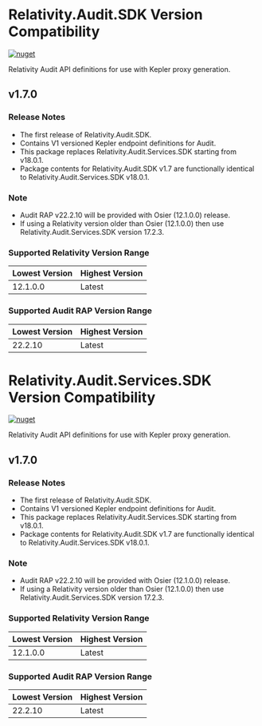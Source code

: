 # Relativity.Audit.SDK Version Compatibility

[![nuget](https://img.shields.io/nuget/v/Relativity.Audit.SDK.svg)](https://www.nuget.org/packages/Relativity.Audit.SDK/)

Relativity Audit API definitions for use with Kepler proxy generation.

## v1.7.0

### Release Notes
* The first release of Relativity.Audit.SDK.
* Contains V1 versioned Kepler endpoint definitions for Audit.
* This package replaces Relativity.Audit.Services.SDK starting from v18.0.1.
* Package contents for Relativity.Audit.SDK v1.7 are functionally identical to Relativity.Audit.Services.SDK v18.0.1.

### Note
* Audit RAP v22.2.10 will be provided with Osier (12.1.0.0) release.
* If using a Relativity version older than Osier (12.1.0.0) then use Relativity.Audit.Services.SDK version 17.2.3.

### Supported Relativity Version Range

Lowest Version | Highest Version
--- | ---
12.1.0.0 | Latest

### Supported Audit RAP Version Range

Lowest Version | Highest Version
--- | ---
22.2.10 | Latest


# Relativity.Audit.Services.SDK Version Compatibility

[![nuget](https://img.shields.io/nuget/v/Relativity.Audit.Services.SDK.svg)](https://www.nuget.org/packages/Relativity.Audit.Services.SDK/)

Relativity Audit API definitions for use with Kepler proxy generation.

## v1.7.0

### Release Notes
* The first release of Relativity.Audit.SDK.
* Contains V1 versioned Kepler endpoint definitions for Audit.
* This package replaces Relativity.Audit.Services.SDK starting from v18.0.1.
* Package contents for Relativity.Audit.SDK v1.7 are functionally identical to Relativity.Audit.Services.SDK v18.0.1.

### Note
* Audit RAP v22.2.10 will be provided with Osier (12.1.0.0) release.
* If using a Relativity version older than Osier (12.1.0.0) then use Relativity.Audit.Services.SDK version 17.2.3.

### Supported Relativity Version Range

Lowest Version | Highest Version
--- | ---
12.1.0.0 | Latest

### Supported Audit RAP Version Range

Lowest Version | Highest Version
--- | ---
22.2.10 | Latest
